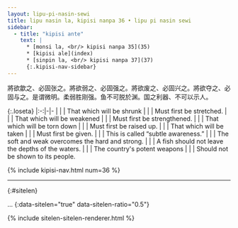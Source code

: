 ```yaml
---
layout: lipu-pi-nasin-sewi
title: lipu nasin la, kipisi nanpa 36 • lipu pi nasin sewi
sidebar:
  - title: "kipisi ante"
    text: |
      * [monsi la, <br/> kipisi nanpa 35](35)
      * [kipisi ale](index)
      * [sinpin la, <br/> kipisi nanpa 37](37)
      {:.kipisi-nav-sidebar}
---
```


將欲歙之、必固张之。將欲弱之、必固强之。將欲废之、必固兴之。將欲夺之、必固与之。是谓微明。柔弱胜刚强。鱼不可脱於渊。国之利器、不可以示人。

{:.loseta}
|:-:|-|-
|  |  | That which will be shrunk
|  |  | Must first be stretched.
|  |  | That which will be weakened
|  |  | Must first be strengthened.
|  |  | That which will be torn down
|  |  | Must first be raised up.
|  |  | That which will be taken
|  |  | Must first be given.
|  |  | This is called “subtle awareness.”
|  |  | The soft and weak overcomes the hard and strong.
|  |  | A fish should not leave the depths of the waters.
|  |  | The country's potent weapons
|  |  | Should not be shown to its people.

{% include kipisi-nav.html num=36 %}

-------
{:#sitelen}

...
{:data-sitelen="true" data-sitelen-ratio="0.5"}

{% include sitelen-sitelen-renderer.html %}
